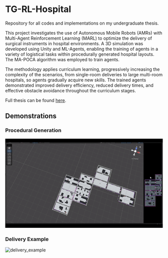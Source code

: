 # TG-RL-Hospital
Repository for all codes and implementations on my undergraduate thesis.

This project investigates the use of Autonomous Mobile Robots (AMRs) with Multi-Agent Reinforcement Learning (MARL) to optimize the delivery of surgical instruments in hospital environments. A 3D simulation was developed using Unity and ML-Agents, enabling the training of agents in a variety of logistical tasks within procedurally generated hospital layouts. The MA-POCA algorithm was employed to train agents.

The methodology applies curriculum learning, progressively increasing the complexity of the scenarios, from single-room deliveries to large multi-room hospitals, so agents gradually acquire new skills. The trained agents demonstrated improved delivery efficiency, reduced delivery times, and effective obstacle avoidance throughout the curriculum stages.

Full thesis can be found [here](TG_II_Adriel_Final.pdf).

## Demonstrations

### Procedural Generation
![procedural_generation](./gifs/Lesson7.gif)

### Delivery Example
![delivery_example](./gifs/delivery.gif)
